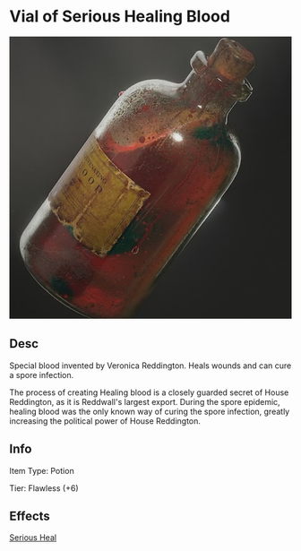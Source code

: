 # Vial of Serious Healing Blood

![Copyright](VialOfHealingBlood.png)

## Desc

Special blood invented by Veronica Reddington. Heals wounds and can cure a spore infection.

The process of creating Healing blood is a closely guarded secret of House Reddington, as it is Reddwall's largest export. During the spore epidemic, healing blood was the only known way of curing the spore infection, greatly increasing the political power of House Reddington.

## Info

Item Type: Potion

Tier: Flawless (+6)

## Effects

[Serious Heal](../../../GeneralRules/NonCombatRules/Healing.md#serious-heal)
